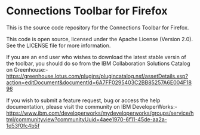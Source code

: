 Connections Toolbar for Firefox
===============================

This is the source code repository for the Connections Toolbar for Firefox.

This code is open source, licensed under the Apache License (Version 2.0). See the LICENSE file for more information.

If you are an end user who wishes to download the latest stable versin of the toolbar, you should do so from the IBM Collaboration Solutions Catalog on Greenhouse:- https://greenhouse.lotus.com/plugins/plugincatalog.nsf/assetDetails.xsp?action=editDocument&documentId=6A7FF0295403C2BB85257A6E004F1896

If you wish to submit a feature request, bug or access the help documentation, please visit the community on IBM DeveloperWorks:- https://www.ibm.com/developerworks/mydeveloperworks/groups/service/html/communityview?communityUuid=4aee1970-6f11-45de-aa2a-1d53f0fc4b5f
